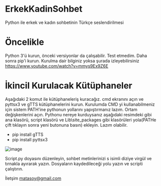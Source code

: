 # ErkekKadinSohbet
Python ile erkek ve kadın sohbetinin Türkçe seslendirilmesi

# Öncelikle
Python 3'ü kurun, önceki versiyonlar da çalışabilir. Test etmedim.
Daha sonra pip'i kurun. Kurulma dair bilginiz yoksa şurada izleyebilirsiniz https://www.youtube.com/watch?v=mmys9Ex9Z6E

# İkincil Kurulacak Kütüphaneler
Aşağıdaki 2 komut ile kütüphaneleriş kuracağız. cmd ekranını açın ve pyttsx3 ve gTTS kütüphanelerini kurun. Kurulumda CMD yi kullanabilmeniz için sistem PATH'ine pythonun yollarını yapıştırmanız lazım. Ortam değişkenlerini açın. Pythonu nereye kurduysanız aşağıdaki resimdeki gibi ana klasörü, script klasörü ve Lib\site_packages gibi klasörüleri yola(PATHe çift tıklayın sonra yeni butonuna basın) ekleyin. Lazım olabilir. 
- pip install gTTS
- pip install pyttsx3

![image](https://user-images.githubusercontent.com/619879/160261088-ff09f4b1-48c6-4bdf-b5c6-66fd47faa6ff.png)

Script.py doyasını düzenleyin, sohbet metinlerinizi s isimli diziye virgül ve tırnakla ayırarak yazın. Dosyaların kaydedileceği yolu yazın ve scripti çalıştırın.

İletşim matasoy@gmail.com


